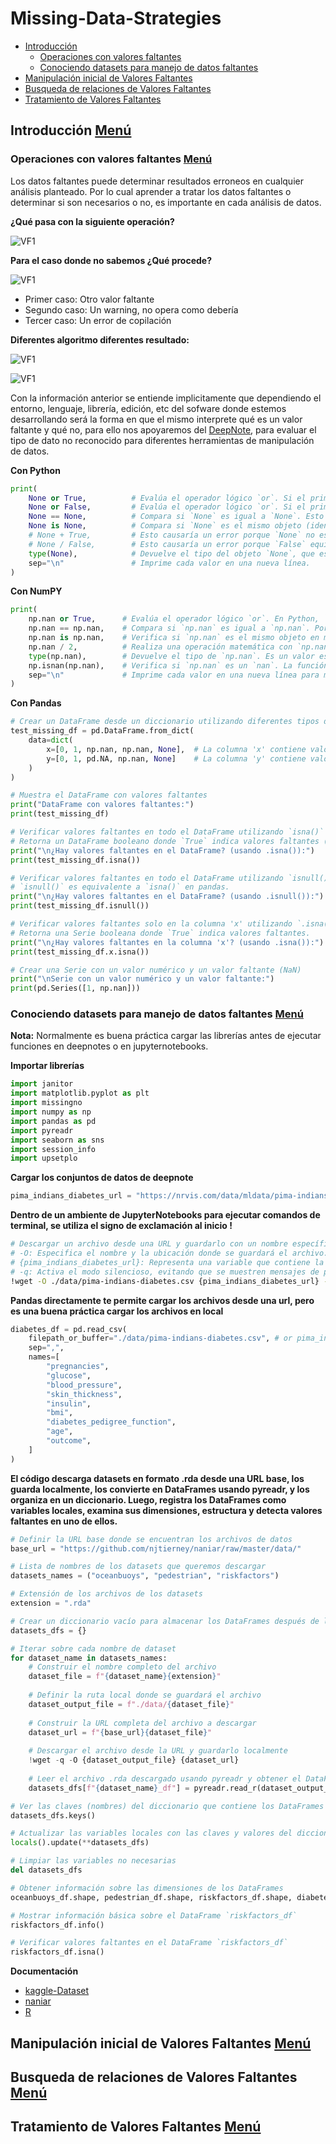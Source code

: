 # Missing-Data-Strategies
- [Introducción](#introducción-menú)
    - [Operaciones con valores faltantes](#operaciones-con-valores-faltantes-menú)
    - [Conociendo datasets para manejo de datos faltantes](#conociendo-datasets-para-manejo-de-datos-faltantes-menú)
- [Manipulación inicial de Valores Faltantes](#manipulación-inicial-de-valores-faltantes-menú)
- [Busqueda de relaciones de Valores Faltantes](#busqueda-de-relaciones-de-valores-faltantes-menú)
- [Tratamiento de Valores Faltantes](#tratamiento-de-valores-faltantes-menú)

## Introducción [Menú](#missing-data-strategies)
### Operaciones con valores faltantes [Menú](#missing-data-strategies)
Los datos faltantes puede determinar resultados erroneos en cualquier análisis planteado. Por lo cual aprender a tratar los datos faltantes o determinar si son necesarios o no, es importante en cada análisis de datos.

**¿Qué pasa con la siguiente operación?**

![VF1](/A04.MDS/A04.MDS-Imagenes/VF1.png)

**Para el caso donde no sabemos ¿Qué procede?**

![VF1](/A04.MDS/A04.MDS-Imagenes/VF2.png)

- Primer caso: Otro valor faltante
- Segundo caso: Un warning, no opera como debería
- Tercer caso: Un error de copilación

**Diferentes algoritmo diferentes resultado:**

![VF1](/A04.MDS/A04.MDS-Imagenes/VF3.png)

![VF1](/A04.MDS/A04.MDS-Imagenes/VF4.png)

Con la información anterior se entiende implicitamente que dependiendo el entorno, lenguaje, librería, edición, etc del sofware donde estemos desarrollando será la forma en que el mismo interprete qué es un valor faltante y qué no, para ello nos apoyaremos del [DeepNote](https://deepnote.com/workspace/platzi-escuela-datos-83832097-f136-43ff-b38d-abaa022e8ec7/project/datos-faltantes-694a3d08-7f18-421d-9e2f-c2820a79680e/notebook/553972dde60446379c4205c75670d7ad), para evaluar el tipo de dato no reconocido para diferentes herramientas de manipulación de datos.

**Con Python**
```py
print(
    None or True,          # Evalúa el operador lógico `or`. Si el primer valor (None) es falso, retorna el segundo valor (True).
    None or False,         # Evalúa el operador lógico `or`. Si el primer valor (None) es falso, retorna el segundo valor (False).
    None == None,          # Compara si `None` es igual a `None`. Esto siempre es verdadero.
    None is None,          # Compara si `None` es el mismo objeto (identidad). Siempre es verdadero, ya que `None` es único.
    # None + True,         # Esto causaría un error porque `None` no es un número y no se puede sumar a `True` (que es igual a 1).
    # None / False,        # Esto causaría un error porque `False` equivale a 0, y dividir por cero no está permitido.
    type(None),            # Devuelve el tipo del objeto `None`, que es `<class 'NoneType'>`.
    sep="\n"               # Imprime cada valor en una nueva línea.
)
```
**Con NumPY**
```py
print(
    np.nan or True,      # Evalúa el operador lógico `or`. En Python, `np.nan` no se evalúa como un valor booleano explícito False, por lo que se considera True en contextos booleanos. Por lo tanto, devuelve `np.nan` y no el segundo valor (`True`).
    np.nan == np.nan,    # Compara si `np.nan` es igual a `np.nan`. Por definición, en NumPy y en IEEE 754, `nan` no es igual a ningún valor, ni siquiera a otro `nan`. Retorna `False`.
    np.nan is np.nan,    # Verifica si `np.nan` es el mismo objeto en memoria que otro `np.nan`. Como todos los `np.nan` se refieren al mismo objeto en NumPy, esto retorna `True`.
    np.nan / 2,          # Realiza una operación matemática con `np.nan`. Cualquier operación con `nan` resulta en `nan`. Por lo tanto, retorna `nan`.
    type(np.nan),        # Devuelve el tipo de `np.nan`. Es un valor especial del tipo flotante (`<class 'float'>`).
    np.isnan(np.nan),    # Verifica si `np.nan` es un `nan`. La función `np.isnan` retorna `True` si el valor es un `nan`.
    sep="\n"             # Imprime cada valor en una nueva línea para mayor claridad.
)
```
**Con Pandas**
```py
# Crear un DataFrame desde un diccionario utilizando diferentes tipos de valores faltantes
test_missing_df = pd.DataFrame.from_dict(
    data=dict(
        x=[0, 1, np.nan, np.nan, None],  # La columna 'x' contiene valores numéricos, NaN (de NumPy) y None (de Python)
        y=[0, 1, pd.NA, np.nan, None]    # La columna 'y' contiene valores numéricos, NA (de pandas), NaN y None
    )
)

# Muestra el DataFrame con valores faltantes
print("DataFrame con valores faltantes:")
print(test_missing_df)

# Verificar valores faltantes en todo el DataFrame utilizando `isna()`
# Retorna un DataFrame booleano donde `True` indica valores faltantes (NaN, NA, None)
print("\n¿Hay valores faltantes en el DataFrame? (usando .isna()):")
print(test_missing_df.isna())

# Verificar valores faltantes en todo el DataFrame utilizando `isnull()`
# `isnull()` es equivalente a `isna()` en pandas.
print("\n¿Hay valores faltantes en el DataFrame? (usando .isnull()):")
print(test_missing_df.isnull())

# Verificar valores faltantes solo en la columna 'x' utilizando `.isna()`
# Retorna una Serie booleana donde `True` indica valores faltantes.
print("\n¿Hay valores faltantes en la columna 'x'? (usando .isna()):")
print(test_missing_df.x.isna())

# Crear una Serie con un valor numérico y un valor faltante (NaN)
print("\nSerie con un valor numérico y un valor faltante:")
print(pd.Series([1, np.nan]))
```
### Conociendo datasets para manejo de datos faltantes [Menú](#missing-data-strategies)

**Nota:** Normalmente es buena práctica cargar las librerías antes de ejecutar funciones en deepnotes o en jupyternotebooks.

**Importar librerías**
```py
import janitor
import matplotlib.pyplot as plt
import missingno
import numpy as np
import pandas as pd
import pyreadr
import seaborn as sns
import session_info
import upsetplo
```
**Cargar los conjuntos de datos de deepnote**
```py
pima_indians_diabetes_url = "https://nrvis.com/data/mldata/pima-indians-diabetes.csv"
```
**Dentro de un ambiente de JupyterNotebooks para ejecutar comandos de terminal, se utiliza el signo de exclamación al inicio !**
```sh
# Descargar un archivo desde una URL y guardarlo con un nombre específico en el directorio ./data.
# -O: Especifica el nombre y la ubicación donde se guardará el archivo.
# {pima_indians_diabetes_url}: Representa una variable que contiene la URL del archivo a descargar.
# -q: Activa el modo silencioso, evitando que se muestren mensajes de progreso.
!wget -O ./data/pima-indians-diabetes.csv {pima_indians_diabetes_url} -q
```
**Pandas directamente te permite cargar los archivos desde una url, pero es una buena práctica cargar los archivos en local**
```py
diabetes_df = pd.read_csv(
    filepath_or_buffer="./data/pima-indians-diabetes.csv", # or pima_indians_diabetes_url
    sep=",",
    names=[
        "pregnancies",
        "glucose",
        "blood_pressure",
        "skin_thickness",
        "insulin",
        "bmi",
        "diabetes_pedigree_function",
        "age",
        "outcome",
    ]
)
```
**El código descarga datasets en formato .rda desde una URL base, los guarda localmente, los convierte en DataFrames usando pyreadr, y los organiza en un diccionario. Luego, registra los DataFrames como variables locales, examina sus dimensiones, estructura y detecta valores faltantes en uno de ellos.**
```py
# Definir la URL base donde se encuentran los archivos de datos
base_url = "https://github.com/njtierney/naniar/raw/master/data/"

# Lista de nombres de los datasets que queremos descargar
datasets_names = ("oceanbuoys", "pedestrian", "riskfactors")

# Extensión de los archivos de los datasets
extension = ".rda"

# Crear un diccionario vacío para almacenar los DataFrames después de leerlos
datasets_dfs = {}

# Iterar sobre cada nombre de dataset
for dataset_name in datasets_names:
    # Construir el nombre completo del archivo
    dataset_file = f"{dataset_name}{extension}"
    
    # Definir la ruta local donde se guardará el archivo
    dataset_output_file = f"./data/{dataset_file}"
    
    # Construir la URL completa del archivo a descargar
    dataset_url = f"{base_url}{dataset_file}"
    
    # Descargar el archivo desde la URL y guardarlo localmente
    !wget -q -O {dataset_output_file} {dataset_url}
    
    # Leer el archivo .rda descargado usando pyreadr y obtener el DataFrame correspondiente
    datasets_dfs[f"{dataset_name}_df"] = pyreadr.read_r(dataset_output_file).get(dataset_name)

# Ver las claves (nombres) del diccionario que contiene los DataFrames
datasets_dfs.keys()

# Actualizar las variables locales con las claves y valores del diccionario datasets_dfs
locals().update(**datasets_dfs)

# Limpiar las variables no necesarias
del datasets_dfs

# Obtener información sobre las dimensiones de los DataFrames
oceanbuoys_df.shape, pedestrian_df.shape, riskfactors_df.shape, diabetes_df.shape

# Mostrar información básica sobre el DataFrame `riskfactors_df`
riskfactors_df.info()

# Verificar valores faltantes en el DataFrame `riskfactors_df`
riskfactors_df.isna()
```

**Documentación**
- [kaggle-Dataset](https://www.kaggle.com/datasets/uciml/pima-indians-diabetes-database)
- [naniar](https://github.com/njtierney/naniar)
- [R](https://cran.r-project.org/web/packages/naniar/vignettes/getting-started-w-naniar.html)
### 


## Manipulación inicial de Valores Faltantes [Menú](#missing-data-strategies)

## Busqueda de relaciones de Valores Faltantes [Menú](#missing-data-strategies)

## Tratamiento de Valores Faltantes [Menú](#missing-data-strategies)

